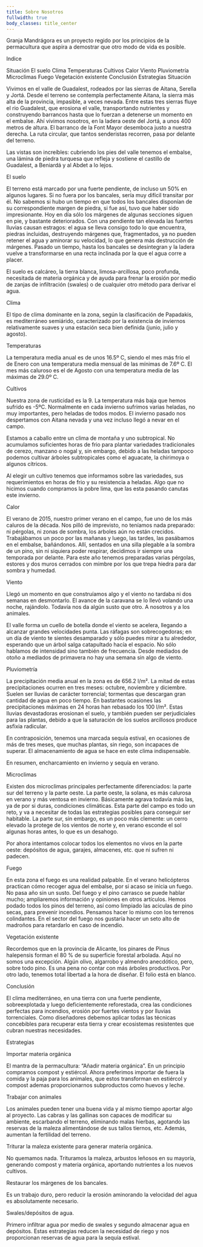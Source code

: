 ```yaml
---
title: Sobre Nosotros
fullwidth: true
body_classes: title_center
---
```

Granja Mandrágora es un proyecto regido por los principios de la permacultura
que aspira a demostrar que otro modo de vida es posible.


Indice

Situación
El suelo
Clima
Temperaturas
Cultivos
Calor
Viento
Pluviometría
Microclimas
Fuego
Vegetación existente
Conclusión
Estrategias
Situación

Vivimos en el valle de Guadalest, rodeados por las sierras de Aitana, Serella y
Jortá. Desde el terreno se contempla perfectamente Aitana, la sierra más alta de
la provincia, impasible, a veces nevada. Entre estas tres sierras fluye el rio
Guadalest, que erosiona el valle, transportando nutrientes y construyendo
barrancos hasta que lo fuerzan a detenerse un momento en el embalse. Ahí vivimos
nosotros, en la ladera oeste del Jortá, a unos 400 metros de altura. El barranco
de la Font Mayor desemboca justo a nuestra derecha. La ruta circular, que tantos
senderistas recorren, pasa por delante del terreno.


Las vistas son increíbles: cubriendo los pies del valle tenemos el embalse, una
lámina de piedra turquesa que refleja y sostiene el castillo de Guadalest, a
Beniardá y al Abdet a lo lejos.


El suelo

El terreno está marcado por una fuerte pendiente, de incluso un 50% en algunos
lugares. Si no fuera por los bancales, sería muy difícil transitar por él. No
sabemos si hubo un tiempo en que todos los bancales disponían de su
correspondiente margen de piedra, si fue así, tuvo que haber sido
impresionante. Hoy en día sólo los márgenes de algunas secciones siguen en pie,
y bastante deteriorados. Con una pendiente tan elevada las fuertes lluvias
causan estragos: el agua se lleva consigo todo lo que encuentra, piedras
incluidas, destruyendo márgenes que, fragmentados, ya no pueden retener el agua
y aminorar su velocidad, lo que genera más destrucción de márgenes. Pasado un
tiempo, hasta los bancales se desintegran y la ladera vuelve a transformarse en
una recta inclinada por la que el agua corre a placer.


El suelo es calcáreo, la tierra blanca, limosa-arcillosa, poco profunda,
necesitada de materia orgánica y de ayuda para frenar la erosión por medio de
zanjas de infiltración (swales) o de cualquier otro método para derivar el agua.


Clima

El tipo de clima dominante en la zona, según la clasificación de Papadakis, es
mediterráneo semiárido, caracterizado por la existencia de inviernos
relativamente suaves y una estación seca bien definida (junio, julio y agosto).


Temperaturas

La temperatura media anual es de unos 16.5º C, siendo el mes más frío el de
Enero con una temperatura media mensual de las mínimas de 7.6º C. El mes más
caluroso es el de Agosto con una temperatura media de las máximas de 29.0º C.


Cultivos

Nuestra zona de rusticidad es la 9. La temperatura más baja que hemos sufrido es
-5ºC. Normalmente en cada invierno sufrimos varias heladas, no muy importantes,
pero heladas de todos modos. El invierno pasado nos despertamos con Aitana
nevada y una vez incluso llegó a nevar en el campo.


Estamos a caballo entre un clima de montaña y uno subtropical. No acumulamos
suficientes horas de frio para plantar variedades tradicionales de cerezo,
manzano o nogal y, sin embargo, debido a las heladas tampoco podemos cultivar
árboles subtropicales como el aguacate, la chirimoya o algunos cítricos.


Al elegir un cultivo tenemos que informamos sobre las variedades, sus
requerimientos en horas de frio y su resistencia a heladas. Algo que no hicimos
cuando compramos la pobre lima, que las esta pasando canutas este invierno.


Calor

El verano de 2015, nuestro primer verano en el campo, fue uno de los más caluros
de la década. Nos pilló de imprevisto, no teníamos nada preparado: ni pérgolas,
ni zonas de sombra, los arboles aún no están crecidos. Trabajábamos un poco por
las mañanas y luego, las tardes, las pasábamos en el embalse, bañándonos. Allí,
sentados en una silla plegable a la sombra de un pino, sin ni siquiera poder
respirar, decidimos ir siempre una temporada por delante. Para este año tenemos
preparadas varias pérgolas, estores y dos muros cerrados con mimbre por los que
trepa hiedra para dar sombra y humedad.


Viento

Llegó un momento en que construíamos algo y el viento no tardaba ni dos semanas
en desmontarlo. El avance de la caravana se lo llevó volando una noche,
rajándolo. Todavía nos da algún susto que otro. A nosotros y a los animales.


El valle forma un cuello de botella donde el viento se acelera, llegando a
alcanzar grandes velocidades punta. Las ráfagas son sobrecogedoras; en un día de
viento te sientes desamparado y sólo puedes mirar a tu alrededor, esperando que
un árbol salga catapultado hacía el espacio. No sólo hablamos de intensidad sino
también de frecuencia. Desde mediados de otoño a mediados de primavera no hay
una semana sin algo de viento.


Pluviometría

La precipitación media anual en la zona es de 656.2 l/m². La mitad de estas
precipitaciones ocurren en tres meses: octubre, noviembre y diciembre. Suelen
ser lluvias de carácter torrencial; tormentas que descargan gran cantidad de
agua en poco tiempo. En bastantes ocasiones las precipitaciones máximas en 24
horas han rebasado los 100 l/m². Estas lluvias devastadoras erosionan el suelo,
y también pueden ser perjudiciales para las plantas, debido a que la saturación
de los suelos arcillosos produce asfixia radicular.


En contraposición, tenemos una marcada sequía estival, en ocasiones de más de
tres meses, que muchas plantas, sin riego, son incapaces de superar. El
almacenamiento de agua se hace en este clima indispensable.


En resumen, encharcamiento en invierno y sequía en verano.

Microclimas

Existen dos microclimas principales perfectamente diferenciados: la parte sur
del terreno y la parte oeste. La parte oeste, la solana, es más calurosa en
verano y más ventosa en invierno. Básicamente agrava todavía más las, ya de por
si duras, condiciones climáticas. Esta parte del campo es todo un reto, y va a
necesitar de todas las estrategias posibles para conseguir ser habitable. La
parte sur, sin embargo, es un poco más clemente: un cerro elevado la protege de
los vientos de norte y, en verano esconde el sol algunas horas antes, lo que es
un desahogo.


Por ahora intentamos colocar todos los elementos no vivos en la parte oeste:
depósitos de agua, garajes, almacenes, etc. que ni sufren ni padecen.


Fuego

En esta zona el fuego es una realidad palpable. En el verano helicópteros
practican cómo recoger agua del embalse, por si acaso se inicia un fuego. No
pasa año sin un susto. Del fuego y el pino carrasco se puede hablar mucho;
ampliaremos información y opiniones en otros artículos. Hemos podado todos los
pinos del terreno, así como limpiado las aciculas de pino secas, para prevenir
incendios. Pensamos hacer lo mismo con los terrenos colindantes. En el sector
del fuego nos gustaría hacer un seto alto de madroños para retardarlo en caso de
incendio.


Vegetación existente

Recordemos que en la provincia de Alicante, los pinares de Pinus halepensis
forman el 80 % de su superficie forestal arbolada. Aquí no somos una
excepción. Algún olivo, algarrobo y almendro anecdótico, pero, sobre todo
pino. Es una pena no contar con más árboles productivos. Por otro lado, tenemos
total libertad a la hora de diseñar. El folio está en blanco.


Conclusión

El clima mediterráneo, en una tierra con una fuerte pendiente, sobreexplotada y
luego deficientemente reforestada, crea las condiciones perfectas para
incendios, erosión por fuertes vientos y por lluvias torrenciales. Como
diseñadores debemos aplicar todas las técnicas concebibles para recuperar esta
tierra y crear ecosistemas resistentes que cubran nuestras necesidades.


Estrategias

Importar materia orgánica

El mantra de la permacultura: “Añadir materia orgánica”. En un principio
compramos compost y estiércol. Ahora preferimos importar de fuera la comida y la
paja para los animales, que estos transforman en estiércol y compost ademas
proporcionarnos subproductos como huevos y leche.

Trabajar con animales

Los animales pueden tener una buena vida y al mismo tiempo aportar algo al
proyecto. Las cabras y las gallinas son capaces de modificar su ambiente,
escarbando el terreno, eliminando malas hierbas, agotando las reservas de la
maleza alimentándose de sus tallos tiernos, etc. Además, aumentan la fertilidad
del terreno.

Triturar la maleza existente para generar materia orgánica.

No quemamos nada. Trituramos la maleza, arbustos leñosos en su mayoría,
generando compost y materia orgánica, aportando nutrientes a los nuevos
cultivos.

Restaurar los márgenes de los bancales.

Es un trabajo duro, pero reducir la erosión aminorando la velocidad del agua es
absolutamente necesario.

Swales/depósitos de agua.

Primero infiltrar agua por medio de swales y segundo almacenar agua en
depósitos. Estas estrategias reducen la necesidad de riego y nos proporcionan
reservas de agua para la sequía estival.
